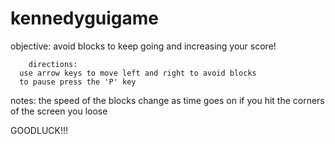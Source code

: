 # kennedyguigame

objective:
  avoid blocks to keep going and increasing your score!

        directions:
      use arrow keys to move left and right to avoid blocks
      to pause press the 'P' key
notes:
  the speed of the blocks change as time goes on
  if you hit the corners of the screen you loose
  
GOODLUCK!!!
